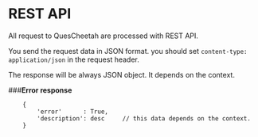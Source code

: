 # REST API

All request to QuesCheetah are processed with REST API.

You send the request data in JSON format. you should set ```content-type: application/json``` in the request header.

The response will be always JSON object. It depends on the context.


###**Error response**

``` 
    {
        'error'      : True,
        'description': desc     // this data depends on the context.
    }
```